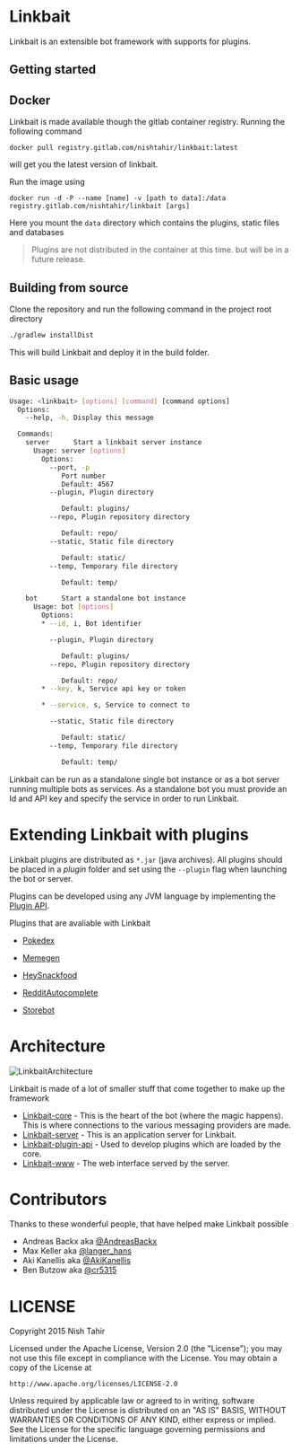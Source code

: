 # Linkbait

Linkbait is an extensible bot framework with supports for plugins.

## Getting started

## Docker

Linkbait is made available though the gitlab container registry. Running the following command

```
docker pull registry.gitlab.com/nishtahir/linkbait:latest
```
will get you the latest version of linkbait.

Run the image using

```
docker run -d -P --name [name] -v [path to data]:/data registry.gitlab.com/nishtahir/linkbait [args] 
```

Here you mount the `data` directory which contains the plugins, static files and databases

> Plugins are not distributed in the container at this time. but will be in a future release.

## Building from source

Clone the repository and run the following command in the project root directory

``` sh
./gradlew installDist
```

This will build Linkbait and deploy it in the build folder.

## Basic usage

``` sh
Usage: <linkbait> [options] [command] [command options]
  Options:
    --help, -h, Display this message

  Commands:
    server      Start a linkbait server instance
      Usage: server [options]
        Options:
          --port, -p
             Port number
             Default: 4567
          --plugin, Plugin directory

             Default: plugins/
          --repo, Plugin repository directory

             Default: repo/
          --static, Static file directory

             Default: static/
          --temp, Temporary file directory

             Default: temp/

    bot      Start a standalone bot instance
      Usage: bot [options]
        Options:
        * --id, i, Bot identifier

          --plugin, Plugin directory

             Default: plugins/
          --repo, Plugin repository directory

             Default: repo/
        * --key, k, Service api key or token

        * --service, s, Service to connect to

          --static, Static file directory

             Default: static/
          --temp, Temporary file directory

             Default: temp/
```

Linkbait can be run as a standalone single bot instance or as a bot server
running multiple bots as services. As a standalone bot you must provide an Id and
API key and specify the service in order to run Linkbait.

# Extending Linkbait with plugins

Linkbait plugins are distributed as `*.jar` (java archives). All plugins should be placed
in a *plugin* folder and set using the `--plugin` flag when launching the bot or server.

Plugins can be developed using any JVM language by implementing the [Plugin API](https://gitlab.com/nishtahir/linkbait/tree/master/linkbait-plugin-api).

Plugins that are avaliable with Linkbait

* [Pokedex](https://gitlab.com/nishtahir/linkbait/tree/master/linkbait-plugins/plugin-pokedex)

* [Memegen](https://gitlab.com/nishtahir/linkbait/tree/master/linkbait-plugins/plugin-memegen)

* [HeySnackfood](https://gitlab.com/nishtahir/linkbait/tree/master/linkbait-plugins/plugin-hey-snackfood)

* [RedditAutocomplete](https://gitlab.com/nishtahir/linkbait/tree/master/linkbait-plugins/plugin-reddit-autocomplete)

* [Storebot](https://gitlab.com/nishtahir/linkbait/tree/master/linkbait-plugins/plugin-reddit-autocomplete)

# Architecture

![LinkbaitArchitecture](/uploads/d934b724ec8a31a4c3d2e0cad8e87394/LinkbaitArchitecture.png)

Linkbait is made of a lot of smaller stuff that come together to make up the framework

* [Linkbait-core](https://gitlab.com/nishtahir/linkbait/tree/master/linkbait-core) - This is the heart of the bot (where the magic happens). This is where
connections to the various messaging providers are made.
* [Linkbait-server](https://gitlab.com/nishtahir/linkbait/tree/master/linkbait-server) - This is an application server for Linkbait.
* [Linkbait-plugin-api](https://gitlab.com/nishtahir/linkbait/tree/master/linkbait-plugin-api) - Used to develop plugins which are loaded by the core.
* [Linkbait-www](https://gitlab.com/nishtahir/linkbait/tree/master/linkbait-www) - The web interface served by the server.

# Contributors

Thanks to these wonderful people, that have helped make Linkbait possible

* Andreas Backx aka [@AndreasBackx](https://twitter.com/AndreasBackx)
* Max Keller aka [@langer_hans](https://twitter.com/langer_hans)
* Aki Kanellis aka [@AkiKanellis](https://twitter.com/AkiKanellis)
* Ben Butzow aka [@cr5315](https://twitter.com/cr5315)

LICENSE
=======

Copyright 2015 Nish Tahir

Licensed under the Apache License, Version 2.0 (the "License");
you may not use this file except in compliance with the License.
You may obtain a copy of the License at

    http://www.apache.org/licenses/LICENSE-2.0

Unless required by applicable law or agreed to in writing, software
distributed under the License is distributed on an "AS IS" BASIS,
WITHOUT WARRANTIES OR CONDITIONS OF ANY KIND, either express or implied.
See the License for the specific language governing permissions and
limitations under the License.
